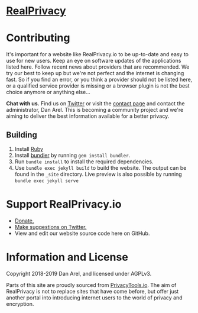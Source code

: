 # [RealPrivacy](https://www.realprivacy.io/)

# Contributing

It's important for a website like RealPrivacy.io to be up-to-date and easy to use for new users. Keep an eye on software updates of the applications listed here. Follow recent news about providers that are recommended. We try our best to keep up but we're not perfect and the internet is changing fast. So if you find an error, or you think a provider should not be listed here, or a qualified service provider is missing or a browser plugin is not the best choice anymore or anything else...

**Chat with us.** Find us on [Twitter](https://www.twitter.com/RealPrivacyIO) or visit the [contact page](https://gist.github.com/danarel/f2fc9d001c3b8b8eb80844dc170c48d2) and contact the administrator, Dan Arel. This is becoming a community project and we're aiming to deliver the best information available for a better privacy.

## Building

1. Install [Ruby](https://www.ruby-lang.org/en/documentation/installation/)
1. Install [bundler](https://bundler.io/) by running `gem install bundler`.
1. Run `bundle install` to install the required dependencies.
1. Use `bundle exec jekyll build` to build the website. The output can be found in the `_site` directory.  Live preview is also possible by running `bundle exec jekyll serve`

# Support RealPrivacy.io

- [Donate.](https://liberapay.com/danarel/)
- [Make suggestions on Twitter.](https://www.twitter.com/RealPrivacyIO)
- View and edit our website source code here on GitHub.

# Information and License

Copyright 2018-2019 Dan Arel, and licensed under AGPLv3. 

Parts of this site are proudly sourced from [PrivacyTools.io](https://www.privacytools.io). The aim of RealPrivacy is not to replace sites that have come before, but offer just another portal into introducing internet users to the world of privacy and encryption.